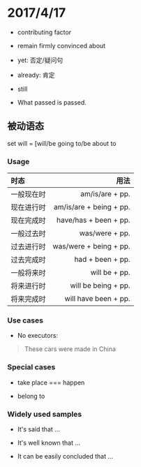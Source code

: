 # 2017/4/17

+ contributing factor

+ remain firmly convinced about

+ yet: 否定/疑问句

+ already: 肯定

+ still

+ What passed is passed.

## 被动语态

set will = \[will/be going to/be about to

### Usage

时态|用法
:---|---:
一般现在时|am/is/are + pp.
现在进行时|am/is/are + being + pp.
现在完成时|have/has + been + pp.
一般过去时|was/were + pp.
过去进行时|was/were + being + pp.
过去完成时|had + been + pp.
一般将来时|will be + pp.
将来进行时|will be being + pp.
将来完成时|will have been + pp.

### Use cases

+ No executors:
> These cars were made in China

### Special cases

+ take place === happen

+ belong to

### Widely used samples

+ It's said that ...

+ It's well known that ...

+ It can be easily concluded that ...

